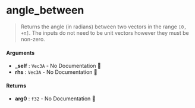 # angle\_between

>  Returns the angle (in radians) between two vectors in the range `[0, +π]`.
>  The inputs do not need to be unit vectors however they must be non-zero.

#### Arguments

- **\_self** : `Vec3A` \- No Documentation 🚧
- **rhs** : `Vec3A` \- No Documentation 🚧

#### Returns

- **arg0** : `f32` \- No Documentation 🚧
